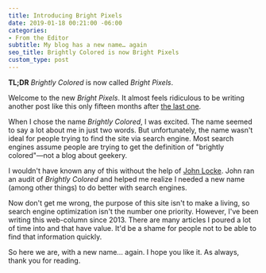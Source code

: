 ```yaml
---
title: Introducing Bright Pixels
date: 2019-01-18 00:21:00 -06:00
categories:
- From the Editor
subtitle: My blog has a new name… again
seo_title: Brightly Colored is now Bright Pixels
custom_type: post
---
```


**TL;DR** *Brightly Colored* is now called *Bright Pixels*.

Welcome to the new *Bright Pixels*. It almost feels ridiculous to be writing another post like this only fifteen months after [the last one](/2017/10/a-new-beginning/).

When I chose the name *Brightly Colored*, I was excited. The name seemed to say a lot about me in just two words. But unfortunately, the name wasn't ideal for people trying to find the site via search engine. Most search engines assume people are trying to get the definition of "brightly colored"—not a blog about geekery. 

I wouldn't have known any of this without the help of [John Locke](https://twitter.com/Lockedown_).  John ran an audit of  *Brightly Colored* and helped me realize I needed a new name (among other things) to do better with search engines.

Now don't get me wrong, the purpose of this site isn't to make a living, so search engine optimization isn't the number one priority. However, I've been writing this web-column since 2013. There are many articles I poured a lot of time into and that have value. It'd be a shame for people not to be able to find that information quickly.

So here we are, with a new name… again. I hope you like it. As always, thank you for reading. 
